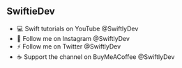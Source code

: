  ## SwiftieDev

- 💻 Swift tutorials on YouTube @SwiftlyDev
- 📸 Follow me on Instagram @SwiftlyDev
- ⚡ Follow me on Twitter @SwiftlyDev
- ☕️ Support the channel on BuyMeACoffee @SwiftlyDev
